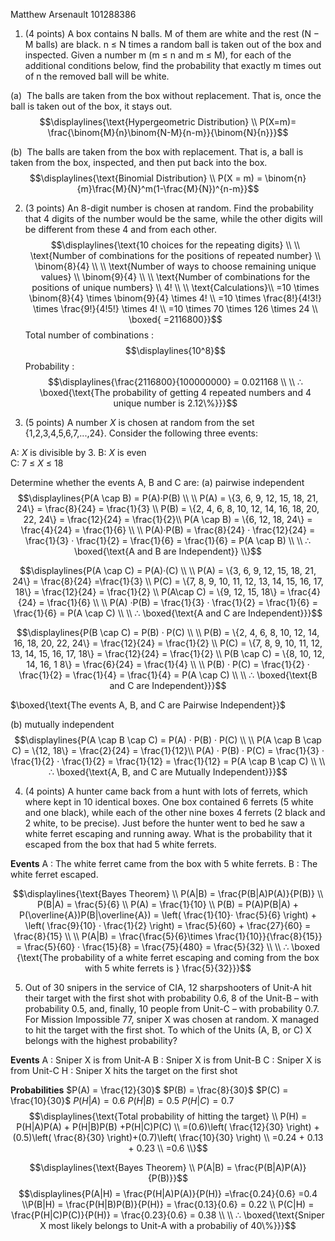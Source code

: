 Matthew Arsenault
101288386

1. (4 points) A box contains N balls. M of them are white and the rest (N − M balls) are black. n ≤ N times a random ball is taken out of the box and inspected. Given a number m (m ≤ n and m ≤ M), for each of the additional conditions below, find the probability that exactly m times out of n the removed ball will be white.

(a)  The balls are taken from the box without replacement. That is, once the ball is taken out of the box, it stays out.$$\displaylines{\text{Hypergeometric Distribution} \\ P(X=m)= \frac{\binom{M}{n}\binom{N-M}{n-m}}{\binom{N}{n}}}$$

(b)  The balls are taken from the box with replacement. That is, a ball is taken from the box, inspected, and then put back into the box.$$\displaylines{\text{Binomial Distribution} \\ P(X = m) = \binom{n}{m}\frac{M}{N}^m(1-\frac{M}{N})^{n-m}}$$
<div style='page-break-after: always;'></div>


2. (3 points) An 8-digit number is chosen at random. Find the probability that 4 digits of the number would be the same, while the other digits will be different from these 4 and from each other.
 $$\displaylines{\text{10 choices for the repeating digits} \\ \\
\text{Number of combinations for the positions of repeated number} \\
\binom{8}{4} \\ \\
\text{Number of ways to choose remaining unique values} \\
\binom{9}{4} \\ \\
\text{Number of combinations for the positions of unique numbers} \\
4! \\ \\
\text{Calculations}\\
=10 \times \binom{8}{4} \times \binom{9}{4} \times 4! \\
=10 \times \frac{8!}{4!3!} \times \frac{9!}{4!5!} \times 4! \\
=10 \times 70 \times 126 \times 24 \\
\boxed{
=2116800}}$$
Total number of combinations : $$\displaylines{10^8}$$
Probability : $$\displaylines{\frac{2116800}{100000000} = 0.021168 \\ \\
∴ \boxed{\text{The probability of getting 4 repeated numbers and 4 unique number is 2.12\%}}}$$
<div style='page-break-after: always;'></div>

3. (5 points) A number $X$ is chosen at random from the set {1,2,3,4,5,6,7,...,24}. Consider the following three events:

A: $X$ is divisible by 3. 
B: $X$ is even  
C: 7 ≤ $X$ ≤ 18

Determine whether the events A, B and C are: 
(a) pairwise independent $$\displaylines{P(A \cap B) = P(A)·P(B) \\ \\
P(A) = \{3, 6, 9, 12, 15, 18, 21, 24\} = \frac{8}{24} = \frac{1}{3} \\
P(B) = \{2, 4, 6, 8, 10, 12, 14, 16, 18, 20, 22, 24\} = \frac{12}{24} = \frac{1}{2}\\
P(A \cap B) = \{6, 12, 18, 24\} = \frac{4}{24} = \frac{1}{6} \\ \\
P(A)·P(B) = \frac{8}{24} · \frac{12}{24} = \frac{1}{3} · \frac{1}{2} = \frac{1}{6} = \frac{1}{6}  = P(A \cap B) \\ \\
∴ \boxed{\text{A and B are Independent}} \\}$$


$$\displaylines{P(A \cap C) = P(A)·(C) \\ \\
P(A) = \{3, 6, 9, 12, 15, 18, 21, 24\} = \frac{8}{24} =\frac{1}{3} \\
P(C) = \{7, 8, 9, 10, 11, 12, 13, 14, 15, 16, 17, 18\} = \frac{12}{24} = \frac{1}{2} \\
P(A\cap C) = \{9, 12, 15, 18\} = \frac{4}{24} = \frac{1}{6}  \\ \\
P(A) ·P(B) = \frac{1}{3} · \frac{1}{2} = \frac{1}{6} = \frac{1}{6} = P(A \cap C) \\ \\
∴ \boxed{\text{A and C are Independent}}}$$



$$\displaylines{P(B \cap C) = P(B) · P(C) \\ \\
P(B) = \{2, 4, 6, 8, 10, 12, 14, 16, 18, 20, 22, 24\} = \frac{12}{24} = \frac{1}{2} \\
P(C) = \{7, 8, 9, 10, 11, 12, 13, 14, 15, 16, 17, 18\} = \frac{12}{24} = \frac{1}{2} \\
P(B \cap C) = \{8, 10, 12, 14, 16, 1 8\} = \frac{6}{24} = \frac{1}{4} \\ \\
P(B) · P(C) = \frac{1}{2} · \frac{1}{2} = \frac{1}{4} = \frac{1}{4} = P(A \cap C)  \\ \\
∴ \boxed{\text{B and C are Independent}}}$$

$\boxed{\text{The events A, B, and C are Pairwise Independent}}$

(b) mutually independent$$\displaylines{P(A \cap B \cap C) = P(A) · P(B) · P(C) \\ \\
P(A \cap B \cap C) = \{12, 18\} = \frac{2}{24} = \frac{1}{12}\\
P(A) · P(B) · P(C) = \frac{1}{3} · \frac{1}{2} · \frac{1}{2} = \frac{1}{12} = \frac{1}{12} = P(A \cap B \cap C) \\ \\
∴ \boxed{\text{A, B, and C are Mutually Independent}}}$$

<div style='page-break-after: always;'></div>

4. (4 points) A hunter came back from a hunt with lots of ferrets, which where kept in 10 identical boxes. One box contained 6 ferrets (5 white and one black), while each of the other nine boxes 4 ferrets (2 black and 2 white, to be precise). Just before the hunter went to bed he saw a white ferret escaping and running away. What is the probability that it escaped from the box that had 5 white ferrets.

**Events**
A : The white ferret came from the box with 5 white ferrets.
B :  The white ferret escaped.

$$\displaylines{\text{Bayes Theorem} \\
P(A|B) = \frac{P(B|A)P(A)}{P(B)} \\
P(B|A) = \frac{5}{6} \\
P(A) = \frac{1}{10} \\
P(B) = P(A)P(B|A) + P(\overline{A})P(B|\overline{A}) = \left( \frac{1}{10}· \frac{5}{6} \right) + \left( \frac{9}{10} · \frac{1}{2} \right) = \frac{5}{60} + \frac{27}{60} = \frac{8}{15} \\ \\
P(A|B) = \frac{\frac{5}{6}\times \frac{1}{10}}{\frac{8}{15}} = \frac{5}{60} · \frac{15}{8} = \frac{75}{480} = \frac{5}{32} \\ \\
∴ \boxed {\text{The probability of a white ferret escaping and coming from the box with 5 white ferrets is } \frac{5}{32}}}$$

<div style='page-break-after: always;'></div>


5. Out of 30 snipers in the service of CIA, 12 sharpshooters of Unit-A hit their target with the first shot with probability 0.6, 8 of the Unit-B – with probability 0.5, and, finally, 10 people from Unit-C – with probability 0.7. For Mission Impossible 77, sniper X was chosen at random. X managed to hit the target with the first shot. To which of the Units (A, B, or C) X belongs with the highest probability?

**Events**
A : Sniper X is from Unit-A
B : Sniper X is from Unit-B
C : Sniper X is from Unit-C
H : Sniper X hits the target on the first shot

**Probabilities**
$P(A) = \frac{12}{30}$
$P(B) = \frac{8}{30}$
$P(C) = \frac{10}{30}$
$P(H|A) = 0.6$
$P(H|B) = 0.5$
$P(H|C) = 0.7$
$$\displaylines{\text{Total probability of hitting the target} \\
P(H) = P(H|A)P(A) + P(H|B)P(B) +P(H|C)P(C) \\
=(0.6)\left( \frac{12}{30} \right) + (0.5)\left( \frac{8}{30} \right)+(0.7)\left( \frac{10}{30} \right) \\
=0.24 + 0.13 + 0.23 \\
=0.6 \\}$$


$$\displaylines{\text{Bayes Theorem} \\
P(A|B) = \frac{P(B|A)P(A)}{P(B)}}$$
$$\displaylines{P(A|H) = \frac{P(H|A)P(A)}{P(H)}
=\frac{0.24}{0.6}
=0.4 \\P(B|H) = \frac{P(H|B)P(B)}{P(H)} = \frac{0.13}{0.6} = 0.22 \\
P(C|H) = \frac{P(H|C)P(C)}{P(H)} = \frac{0.23}{0.6} = 0.38 \\ \\
∴ \boxed{\text{Sniper X most likely belongs to Unit-A with a probabiliy of 40\%}}}$$